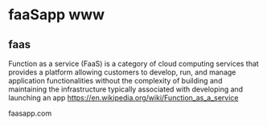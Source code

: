 # faaSapp www

## faas
Function as a service (FaaS) is a category of cloud computing services that provides a platform allowing customers to develop, run, and manage application functionalities without the complexity of building and maintaining the infrastructure typically associated with developing and launching an app
https://en.wikipedia.org/wiki/Function_as_a_service


faasapp.com
